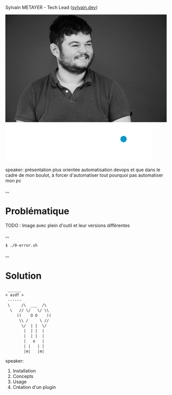 Sylvain METAYER - Tech Lead ([sylvain.dev](https://sylvain.dev))

<img src="assets/img/photo.png" alt="Photo" id="intro_photo">

<img src="assets/img/logo.png" alt="Logo onepoint" id="intro_logo_op">

speaker: présentation plus orientée automatisation devops et que dans le cadre de mon boulot, à forcer d'automatiser tout pourquoi pas automatiser mon pc

,,,

# Problématique

TODO : Image avec plein d'outil et leur versions différentes

,,,

```bash
$ ./0-error.sh
```

,,,

# Solution

<!--
TODO
<img src="assets/img/asdf.png" alt="ASDF cowsay" id="asdf_cowsay">
-->

```shell
 ______
< asdf >
 ------
 \     /\  ___  /\
  \   // \/   \/ \\
     ((    O O    ))
      \\ /     \ //
       \/  | |  \/
        |  | |  |
        |  | |  |
        |   o   |
        | |   | |
        |m|   |m|
```

speaker:

1. Installation
2. Concepts
3. Usage
4. Création d'un plugin
